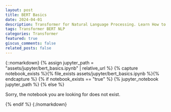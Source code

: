```yaml
---
layout: post
title: BERT Basics
date: 2024-04-01
description: Transformer for Natural Language Processing. Learn How to use pretrained BERT models and decipher their working.
tags: Transformer BERT NLP
categories: Transformer
featured: true
giscus_comments: false
related_posts: false
---
```


{::nomarkdown}
{% assign jupyter_path = "assets/jupyter/bert_basics.ipynb" | relative_url %}
{% capture notebook_exists %}{% file_exists assets/jupyter/bert_basics.ipynb %}{% endcapture %}
{% if notebook_exists == "true" %}
    {% jupyter_notebook jupyter_path %}
{% else %}
    <p>Sorry, the notebook you are looking for does not exist.</p>
{% endif %}
{:/nomarkdown}
